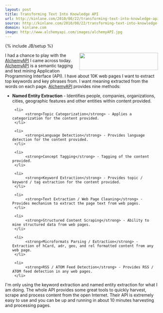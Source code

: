 ```yaml
---
layout: post
title: Transforming Text Into Knowledge API
url: http://kinlane.com/2010/08/22/transforming-text-into-knowledge-api/
source: http://kinlane.com/2010/08/22/transforming-text-into-knowledge-api/
domain: kinlane.com
image: http://www.alchemyapi.com/images/alchemyAPI.jpg
---
```

{% include JB/setup %}<p>
     <a href="http://www.alchemyapi.com/"
        target="_blank"><img class="alignnone c1"
          title="AlchemyAPI"
          src="http://www.alchemyapi.com/images/alchemyAPI.jpg"
          alt=""
          width="259"
          height="57"
          align="right" /></a>I had a chance to play with the <a href="http://www.alchemyapi.com/"
        target="_blank">AlchemyAPI</a> I came across today. <a href="http://www.alchemyapi.com/"
        target="_blank">AlchemyAPI</a> is a semantic tagging and text mining Application Programming Interface (API). I have about 10K web pages I want to extract top keywords and key phrases from. I want meaning extracted from the words on each page. <a href="http://www.alchemyapi.com/"
        target="_blank">AlchemyAPI</a> provides nine methods:
</p>

<ul class="mainlist">
     <li>
          <strong>Named Entity Extraction</strong> - Identifies people, companies, organizations, cities, geographic features and other entities within content provided.
     </li>

     <li>
          <strong>Topic Categorization</strong> - Applies a categorization for the content provided.
     </li>

     <li>
          <strong>Language Detection</strong> - Provides language detection for the content provided.
     </li>

     <li>
          <strong>Concept Tagging</strong> - Tagging of the content provided.
     </li>

     <li>
          <strong>Keyword Extraction</strong> - Provides topic / keyword / tag extraction for the content provided.
     </li>

     <li>
          <strong>Text Extraction / Web Page Cleaning</strong> - Provides mechanism to extract the page text from web pages.
     </li>

     <li>
          <strong>Structured Content Scraping</strong> - Ability to mine structured data from web pages.
     </li>

     <li>
          <strong>Microformats Parsing / Extraction</strong> - Extraction of hCard, adr, geo, and rel formatted content from any web page.
     </li>

     <li>
          <strong>RSS / ATOM Feed Detection</strong> - Provides RSS / ATOM feed detection in any web pages.
     </li>
</ul>

<p>
     I'm only using the keyword extraction and named entity extraction for what I am doing. The whole API provides some great tools to quickly harvest, scrape and process content from the open Internet. Their API is extremely easy to use and you can be up and running in about 10 minutes harvesting and processing pages.
</p>